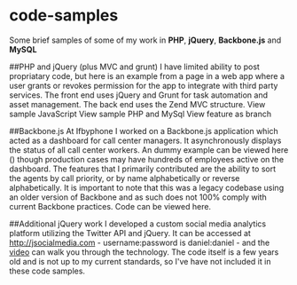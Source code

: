code-samples
============
Some brief samples of some of my work in **PHP**, **jQuery**, **Backbone.js** and **MySQL**

##PHP and jQuery (plus MVC and grunt)
I have limited ability to post propriatary code, but here is an example from a page in a web app where a user grants or revokes permission for the app to integrate with third party services. The front end uses jQuery and Grunt for task automation and asset management. The back end uses the Zend MVC structure.
View sample JavaScript
View sample PHP and MySql
View feature as branch


##Backbone.js
At Ifbyphone I worked on a Backbone.js application which acted as a dashboard for call center managers. It asynchronously  displays the status of all call center workers. An dummy example can be viewed here () though production cases may have hundreds of employees active on the dashboard. The features that I primarily contributed are the ability to sort the agents by call priority, or by name alphabetically or reverse alphabetically. It is important to note that this was a legacy codebase using an older version of Backbone and as such does not 100% comply with current Backbone practices.
Code can be viewed here.

##Additional jQuery work
I developed a custom social media analytics platform utilizing the Twitter API and jQuery. It can be accessed at http://jsocialmedia.com - username:password is daniel:daniel - and the [video](https://www.youtube.com/watch?v=BPCLizmQlf8) can walk you through the technology. The code itself is a few years old and is not up to my current standards, so I've have not included it in these code samples.
